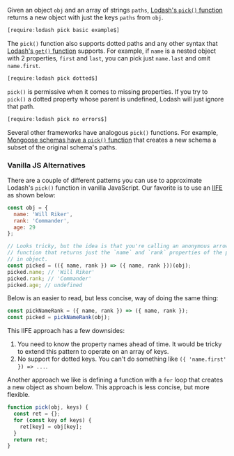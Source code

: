 Given an object `obj` and an array of strings `paths`, [Lodash's `pick()` function](https://lodash.com/docs/4.17.15#pick) returns a new object
with just the keys `paths` from `obj`.

```javascript
[require:lodash pick basic example$]
```

The `pick()` function also supports dotted paths and any other syntax that
[Lodash's `get()` function](/tutorials/lodash/get) supports. For example,
if `name` is a nested object with 2 properties, `first` and `last`, you
can pick just `name.last` and omit `name.first`.

```javascript
[require:lodash pick dotted$]
```

`pick()` is permissive when it comes to missing properties. If you try
to `pick()` a dotted property whose parent is undefined, Lodash will
just ignore that path.

```javascript
[require:lodash pick no errors$]
```

Several other frameworks have analogous `pick()` functions. For example,
[Mongoose schemas have a `pick()` function](https://mongoosejs.com/docs/api/schema.html#schema_Schema-pick) that creates a new schema a subset of the original schema's paths.

### Vanilla JS Alternatives

There are a couple of different patterns you can use to approximate Lodash's `pick()` function in vanilla JavaScript.
Our favorite is to use an [IIFE](/tutorials/fundamentals/iife) as shown below:

```javascript
const obj = {
  name: 'Will Riker',
  rank: 'Commander',
  age: 29
};

// Looks tricky, but the idea is that you're calling an anonymous arrow
// function that returns just the `name` and `rank` properties of the passed
// in object.
const picked = (({ name, rank }) => ({ name, rank }))(obj);
picked.name; // 'Will Riker'
picked.rank; // 'Commander'
picked.age; // undefined
```

Below is an easier to read, but less concise, way of doing the same thing:

```javascript
const pickNameRank = ({ name, rank }) => ({ name, rank });
const picked = pickNameRank(obj);
```

This IIFE approach has a few downsides:

1. You need to know the property names ahead of time. It would be tricky to extend this pattern to operate on an array of keys.
2. No support for dotted keys. You can't do something like `({ 'name.first' }) => ...`.

Another approach we like is defining a function with a `for` loop that creates a new object as shown below.
This approach is less concise, but more flexible.

```javascript
function pick(obj, keys) {
  const ret = {};
  for (const key of keys) {
    ret[key] = obj[key];
  }
  return ret;
}
```